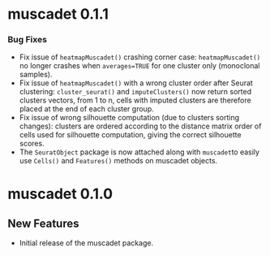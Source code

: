# muscadet 0.1.1

### Bug Fixes

- Fix issue of `heatmapMuscadet()` crashing corner case: `heatmapMuscadet()` no longer crashes when `averages=TRUE` for one cluster only (monoclonal samples).
- Fix issue of `heatmapMuscadet()` with a wrong cluster order after Seurat clustering: `cluster_seurat()` and `imputeClusters()` now return sorted clusters vectors, from 1 to n, cells with imputed clusters are therefore placed at the end of each cluster group.
- Fix issue of wrong silhouette computation (due to clusters sorting changes): clusters are ordered according to the distance matrix order of cells used for silhouette computation, giving the correct silhouette scores.
- The `SeuratObject` package is now attached along with `muscadet`to easily use `Cells()` and `Features()` methods on muscadet objects.

# muscadet 0.1.0

## New Features
- Initial release of the muscadet package.

